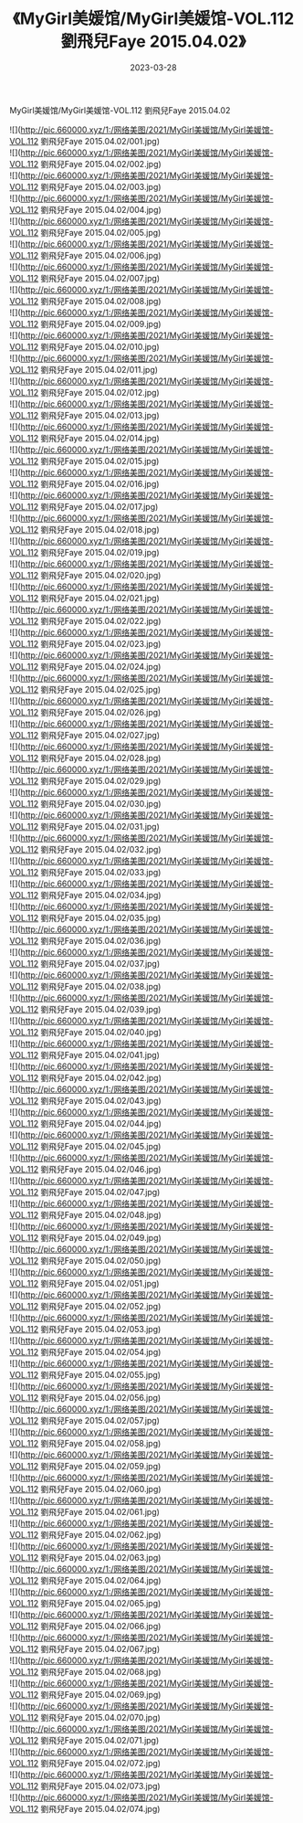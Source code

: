 ﻿---
layout: post
title:  《MyGirl美媛馆/MyGirl美媛馆-VOL.112 劉飛兒Faye 2015.04.02》
date:   2023-03-28
img: http://pic.660000.xyz/1:/网络美图/2021/MyGirl美媛馆/MyGirl美媛馆-VOL.112 劉飛兒Faye 2015.04.02/000.jpg
categories: [美女, 清纯, 唯美]
---

MyGirl美媛馆/MyGirl美媛馆-VOL.112 劉飛兒Faye 2015.04.02

 ![](http://pic.660000.xyz/1:/网络美图/2021/MyGirl美媛馆/MyGirl美媛馆-VOL.112 劉飛兒Faye 2015.04.02/001.jpg) <br>![](http://pic.660000.xyz/1:/网络美图/2021/MyGirl美媛馆/MyGirl美媛馆-VOL.112 劉飛兒Faye 2015.04.02/002.jpg) <br>![](http://pic.660000.xyz/1:/网络美图/2021/MyGirl美媛馆/MyGirl美媛馆-VOL.112 劉飛兒Faye 2015.04.02/003.jpg) <br>![](http://pic.660000.xyz/1:/网络美图/2021/MyGirl美媛馆/MyGirl美媛馆-VOL.112 劉飛兒Faye 2015.04.02/004.jpg) <br>![](http://pic.660000.xyz/1:/网络美图/2021/MyGirl美媛馆/MyGirl美媛馆-VOL.112 劉飛兒Faye 2015.04.02/005.jpg) <br>![](http://pic.660000.xyz/1:/网络美图/2021/MyGirl美媛馆/MyGirl美媛馆-VOL.112 劉飛兒Faye 2015.04.02/006.jpg) <br>![](http://pic.660000.xyz/1:/网络美图/2021/MyGirl美媛馆/MyGirl美媛馆-VOL.112 劉飛兒Faye 2015.04.02/007.jpg) <br>![](http://pic.660000.xyz/1:/网络美图/2021/MyGirl美媛馆/MyGirl美媛馆-VOL.112 劉飛兒Faye 2015.04.02/008.jpg) <br>![](http://pic.660000.xyz/1:/网络美图/2021/MyGirl美媛馆/MyGirl美媛馆-VOL.112 劉飛兒Faye 2015.04.02/009.jpg) <br>![](http://pic.660000.xyz/1:/网络美图/2021/MyGirl美媛馆/MyGirl美媛馆-VOL.112 劉飛兒Faye 2015.04.02/010.jpg) <br>![](http://pic.660000.xyz/1:/网络美图/2021/MyGirl美媛馆/MyGirl美媛馆-VOL.112 劉飛兒Faye 2015.04.02/011.jpg) <br>![](http://pic.660000.xyz/1:/网络美图/2021/MyGirl美媛馆/MyGirl美媛馆-VOL.112 劉飛兒Faye 2015.04.02/012.jpg) <br>![](http://pic.660000.xyz/1:/网络美图/2021/MyGirl美媛馆/MyGirl美媛馆-VOL.112 劉飛兒Faye 2015.04.02/013.jpg) <br>![](http://pic.660000.xyz/1:/网络美图/2021/MyGirl美媛馆/MyGirl美媛馆-VOL.112 劉飛兒Faye 2015.04.02/014.jpg) <br>![](http://pic.660000.xyz/1:/网络美图/2021/MyGirl美媛馆/MyGirl美媛馆-VOL.112 劉飛兒Faye 2015.04.02/015.jpg) <br>![](http://pic.660000.xyz/1:/网络美图/2021/MyGirl美媛馆/MyGirl美媛馆-VOL.112 劉飛兒Faye 2015.04.02/016.jpg) <br>![](http://pic.660000.xyz/1:/网络美图/2021/MyGirl美媛馆/MyGirl美媛馆-VOL.112 劉飛兒Faye 2015.04.02/017.jpg) <br>![](http://pic.660000.xyz/1:/网络美图/2021/MyGirl美媛馆/MyGirl美媛馆-VOL.112 劉飛兒Faye 2015.04.02/018.jpg) <br>![](http://pic.660000.xyz/1:/网络美图/2021/MyGirl美媛馆/MyGirl美媛馆-VOL.112 劉飛兒Faye 2015.04.02/019.jpg) <br>![](http://pic.660000.xyz/1:/网络美图/2021/MyGirl美媛馆/MyGirl美媛馆-VOL.112 劉飛兒Faye 2015.04.02/020.jpg) <br>![](http://pic.660000.xyz/1:/网络美图/2021/MyGirl美媛馆/MyGirl美媛馆-VOL.112 劉飛兒Faye 2015.04.02/021.jpg) <br>![](http://pic.660000.xyz/1:/网络美图/2021/MyGirl美媛馆/MyGirl美媛馆-VOL.112 劉飛兒Faye 2015.04.02/022.jpg) <br>![](http://pic.660000.xyz/1:/网络美图/2021/MyGirl美媛馆/MyGirl美媛馆-VOL.112 劉飛兒Faye 2015.04.02/023.jpg) <br>![](http://pic.660000.xyz/1:/网络美图/2021/MyGirl美媛馆/MyGirl美媛馆-VOL.112 劉飛兒Faye 2015.04.02/024.jpg) <br>![](http://pic.660000.xyz/1:/网络美图/2021/MyGirl美媛馆/MyGirl美媛馆-VOL.112 劉飛兒Faye 2015.04.02/025.jpg) <br>![](http://pic.660000.xyz/1:/网络美图/2021/MyGirl美媛馆/MyGirl美媛馆-VOL.112 劉飛兒Faye 2015.04.02/026.jpg) <br>![](http://pic.660000.xyz/1:/网络美图/2021/MyGirl美媛馆/MyGirl美媛馆-VOL.112 劉飛兒Faye 2015.04.02/027.jpg) <br>![](http://pic.660000.xyz/1:/网络美图/2021/MyGirl美媛馆/MyGirl美媛馆-VOL.112 劉飛兒Faye 2015.04.02/028.jpg) <br>![](http://pic.660000.xyz/1:/网络美图/2021/MyGirl美媛馆/MyGirl美媛馆-VOL.112 劉飛兒Faye 2015.04.02/029.jpg) <br>![](http://pic.660000.xyz/1:/网络美图/2021/MyGirl美媛馆/MyGirl美媛馆-VOL.112 劉飛兒Faye 2015.04.02/030.jpg) <br>![](http://pic.660000.xyz/1:/网络美图/2021/MyGirl美媛馆/MyGirl美媛馆-VOL.112 劉飛兒Faye 2015.04.02/031.jpg) <br>![](http://pic.660000.xyz/1:/网络美图/2021/MyGirl美媛馆/MyGirl美媛馆-VOL.112 劉飛兒Faye 2015.04.02/032.jpg) <br>![](http://pic.660000.xyz/1:/网络美图/2021/MyGirl美媛馆/MyGirl美媛馆-VOL.112 劉飛兒Faye 2015.04.02/033.jpg) <br>![](http://pic.660000.xyz/1:/网络美图/2021/MyGirl美媛馆/MyGirl美媛馆-VOL.112 劉飛兒Faye 2015.04.02/034.jpg) <br>![](http://pic.660000.xyz/1:/网络美图/2021/MyGirl美媛馆/MyGirl美媛馆-VOL.112 劉飛兒Faye 2015.04.02/035.jpg) <br>![](http://pic.660000.xyz/1:/网络美图/2021/MyGirl美媛馆/MyGirl美媛馆-VOL.112 劉飛兒Faye 2015.04.02/036.jpg) <br>![](http://pic.660000.xyz/1:/网络美图/2021/MyGirl美媛馆/MyGirl美媛馆-VOL.112 劉飛兒Faye 2015.04.02/037.jpg) <br>![](http://pic.660000.xyz/1:/网络美图/2021/MyGirl美媛馆/MyGirl美媛馆-VOL.112 劉飛兒Faye 2015.04.02/038.jpg) <br>![](http://pic.660000.xyz/1:/网络美图/2021/MyGirl美媛馆/MyGirl美媛馆-VOL.112 劉飛兒Faye 2015.04.02/039.jpg) <br>![](http://pic.660000.xyz/1:/网络美图/2021/MyGirl美媛馆/MyGirl美媛馆-VOL.112 劉飛兒Faye 2015.04.02/040.jpg) <br>![](http://pic.660000.xyz/1:/网络美图/2021/MyGirl美媛馆/MyGirl美媛馆-VOL.112 劉飛兒Faye 2015.04.02/041.jpg) <br>![](http://pic.660000.xyz/1:/网络美图/2021/MyGirl美媛馆/MyGirl美媛馆-VOL.112 劉飛兒Faye 2015.04.02/042.jpg) <br>![](http://pic.660000.xyz/1:/网络美图/2021/MyGirl美媛馆/MyGirl美媛馆-VOL.112 劉飛兒Faye 2015.04.02/043.jpg) <br>![](http://pic.660000.xyz/1:/网络美图/2021/MyGirl美媛馆/MyGirl美媛馆-VOL.112 劉飛兒Faye 2015.04.02/044.jpg) <br>![](http://pic.660000.xyz/1:/网络美图/2021/MyGirl美媛馆/MyGirl美媛馆-VOL.112 劉飛兒Faye 2015.04.02/045.jpg) <br>![](http://pic.660000.xyz/1:/网络美图/2021/MyGirl美媛馆/MyGirl美媛馆-VOL.112 劉飛兒Faye 2015.04.02/046.jpg) <br>![](http://pic.660000.xyz/1:/网络美图/2021/MyGirl美媛馆/MyGirl美媛馆-VOL.112 劉飛兒Faye 2015.04.02/047.jpg) <br>![](http://pic.660000.xyz/1:/网络美图/2021/MyGirl美媛馆/MyGirl美媛馆-VOL.112 劉飛兒Faye 2015.04.02/048.jpg) <br>![](http://pic.660000.xyz/1:/网络美图/2021/MyGirl美媛馆/MyGirl美媛馆-VOL.112 劉飛兒Faye 2015.04.02/049.jpg) <br>![](http://pic.660000.xyz/1:/网络美图/2021/MyGirl美媛馆/MyGirl美媛馆-VOL.112 劉飛兒Faye 2015.04.02/050.jpg) <br>![](http://pic.660000.xyz/1:/网络美图/2021/MyGirl美媛馆/MyGirl美媛馆-VOL.112 劉飛兒Faye 2015.04.02/051.jpg) <br>![](http://pic.660000.xyz/1:/网络美图/2021/MyGirl美媛馆/MyGirl美媛馆-VOL.112 劉飛兒Faye 2015.04.02/052.jpg) <br>![](http://pic.660000.xyz/1:/网络美图/2021/MyGirl美媛馆/MyGirl美媛馆-VOL.112 劉飛兒Faye 2015.04.02/053.jpg) <br>![](http://pic.660000.xyz/1:/网络美图/2021/MyGirl美媛馆/MyGirl美媛馆-VOL.112 劉飛兒Faye 2015.04.02/054.jpg) <br>![](http://pic.660000.xyz/1:/网络美图/2021/MyGirl美媛馆/MyGirl美媛馆-VOL.112 劉飛兒Faye 2015.04.02/055.jpg) <br>![](http://pic.660000.xyz/1:/网络美图/2021/MyGirl美媛馆/MyGirl美媛馆-VOL.112 劉飛兒Faye 2015.04.02/056.jpg) <br>![](http://pic.660000.xyz/1:/网络美图/2021/MyGirl美媛馆/MyGirl美媛馆-VOL.112 劉飛兒Faye 2015.04.02/057.jpg) <br>![](http://pic.660000.xyz/1:/网络美图/2021/MyGirl美媛馆/MyGirl美媛馆-VOL.112 劉飛兒Faye 2015.04.02/058.jpg) <br>![](http://pic.660000.xyz/1:/网络美图/2021/MyGirl美媛馆/MyGirl美媛馆-VOL.112 劉飛兒Faye 2015.04.02/059.jpg) <br>![](http://pic.660000.xyz/1:/网络美图/2021/MyGirl美媛馆/MyGirl美媛馆-VOL.112 劉飛兒Faye 2015.04.02/060.jpg) <br>![](http://pic.660000.xyz/1:/网络美图/2021/MyGirl美媛馆/MyGirl美媛馆-VOL.112 劉飛兒Faye 2015.04.02/061.jpg) <br>![](http://pic.660000.xyz/1:/网络美图/2021/MyGirl美媛馆/MyGirl美媛馆-VOL.112 劉飛兒Faye 2015.04.02/062.jpg) <br>![](http://pic.660000.xyz/1:/网络美图/2021/MyGirl美媛馆/MyGirl美媛馆-VOL.112 劉飛兒Faye 2015.04.02/063.jpg) <br>![](http://pic.660000.xyz/1:/网络美图/2021/MyGirl美媛馆/MyGirl美媛馆-VOL.112 劉飛兒Faye 2015.04.02/064.jpg) <br>![](http://pic.660000.xyz/1:/网络美图/2021/MyGirl美媛馆/MyGirl美媛馆-VOL.112 劉飛兒Faye 2015.04.02/065.jpg) <br>![](http://pic.660000.xyz/1:/网络美图/2021/MyGirl美媛馆/MyGirl美媛馆-VOL.112 劉飛兒Faye 2015.04.02/066.jpg) <br>![](http://pic.660000.xyz/1:/网络美图/2021/MyGirl美媛馆/MyGirl美媛馆-VOL.112 劉飛兒Faye 2015.04.02/067.jpg) <br>![](http://pic.660000.xyz/1:/网络美图/2021/MyGirl美媛馆/MyGirl美媛馆-VOL.112 劉飛兒Faye 2015.04.02/068.jpg) <br>![](http://pic.660000.xyz/1:/网络美图/2021/MyGirl美媛馆/MyGirl美媛馆-VOL.112 劉飛兒Faye 2015.04.02/069.jpg) <br>![](http://pic.660000.xyz/1:/网络美图/2021/MyGirl美媛馆/MyGirl美媛馆-VOL.112 劉飛兒Faye 2015.04.02/070.jpg) <br>![](http://pic.660000.xyz/1:/网络美图/2021/MyGirl美媛馆/MyGirl美媛馆-VOL.112 劉飛兒Faye 2015.04.02/071.jpg) <br>![](http://pic.660000.xyz/1:/网络美图/2021/MyGirl美媛馆/MyGirl美媛馆-VOL.112 劉飛兒Faye 2015.04.02/072.jpg) <br>![](http://pic.660000.xyz/1:/网络美图/2021/MyGirl美媛馆/MyGirl美媛馆-VOL.112 劉飛兒Faye 2015.04.02/073.jpg) <br>![](http://pic.660000.xyz/1:/网络美图/2021/MyGirl美媛馆/MyGirl美媛馆-VOL.112 劉飛兒Faye 2015.04.02/074.jpg) <br>
